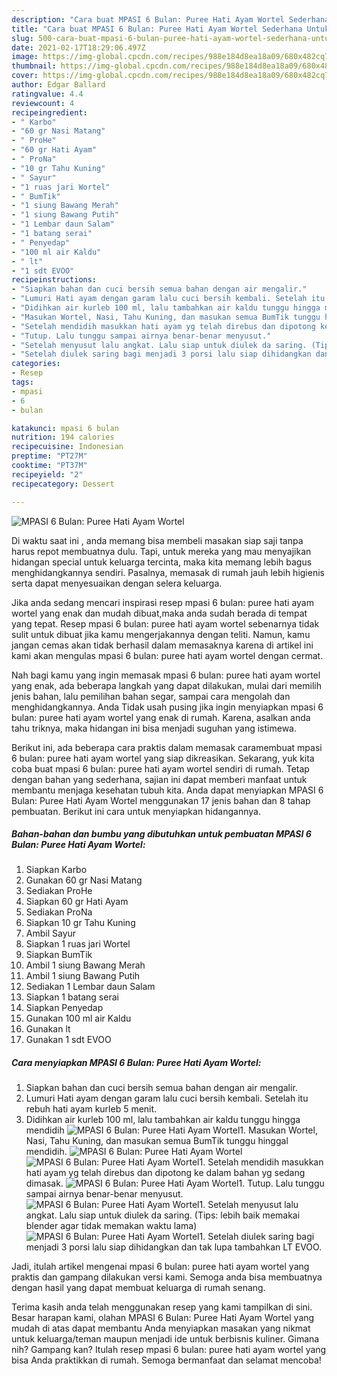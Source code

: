 ```yaml
---
description: "Cara buat MPASI 6 Bulan: Puree Hati Ayam Wortel Sederhana Untuk Jualan"
title: "Cara buat MPASI 6 Bulan: Puree Hati Ayam Wortel Sederhana Untuk Jualan"
slug: 500-cara-buat-mpasi-6-bulan-puree-hati-ayam-wortel-sederhana-untuk-jualan
date: 2021-02-17T18:29:06.497Z
image: https://img-global.cpcdn.com/recipes/988e184d8ea18a09/680x482cq70/mpasi-6-bulan-puree-hati-ayam-wortel-foto-resep-utama.jpg
thumbnail: https://img-global.cpcdn.com/recipes/988e184d8ea18a09/680x482cq70/mpasi-6-bulan-puree-hati-ayam-wortel-foto-resep-utama.jpg
cover: https://img-global.cpcdn.com/recipes/988e184d8ea18a09/680x482cq70/mpasi-6-bulan-puree-hati-ayam-wortel-foto-resep-utama.jpg
author: Edgar Ballard
ratingvalue: 4.4
reviewcount: 4
recipeingredient:
- " Karbo"
- "60 gr Nasi Matang"
- " ProHe"
- "60 gr Hati Ayam"
- " ProNa"
- "10 gr Tahu Kuning"
- " Sayur"
- "1 ruas jari Wortel"
- " BumTik"
- "1 siung Bawang Merah"
- "1 siung Bawang Putih"
- "1 Lembar daun Salam"
- "1 batang serai"
- " Penyedap"
- "100 ml air Kaldu"
- " lt"
- "1 sdt EVOO"
recipeinstructions:
- "Siapkan bahan dan cuci bersih semua bahan dengan air mengalir."
- "Lumuri Hati ayam dengan garam lalu cuci bersih kembali. Setelah itu rebuh hati ayam kurleb 5 menit."
- "Didihkan air kurleb 100 ml, lalu tambahkan air kaldu tunggu hingga mendidih"
- "Masukan Wortel, Nasi, Tahu Kuning, dan masukan semua BumTik tunggu hinggal mendidih."
- "Setelah mendidih masukkan hati ayam yg telah direbus dan dipotong ke dalam bahan yg sedang dimasak."
- "Tutup. Lalu tunggu sampai airnya benar-benar menyusut."
- "Setelah menyusut lalu angkat. Lalu siap untuk diulek da saring. (Tips: lebih baik memakai blender agar tidak memakan waktu lama)"
- "Setelah diulek saring bagi menjadi 3 porsi lalu siap dihidangkan dan tak lupa tambahkan LT EVOO."
categories:
- Resep
tags:
- mpasi
- 6
- bulan

katakunci: mpasi 6 bulan 
nutrition: 194 calories
recipecuisine: Indonesian
preptime: "PT27M"
cooktime: "PT37M"
recipeyield: "2"
recipecategory: Dessert

---
```



![MPASI 6 Bulan: Puree Hati Ayam Wortel](https://img-global.cpcdn.com/recipes/988e184d8ea18a09/680x482cq70/mpasi-6-bulan-puree-hati-ayam-wortel-foto-resep-utama.jpg)

Di waktu  saat ini , anda memang bisa membeli masakan siap saji tanpa harus repot membuatnya dulu. Tapi, untuk mereka yang mau menyajikan hidangan special untuk keluarga tercinta, maka kita memang lebih bagus menghidangkannya sendiri. Pasalnya, memasak di rumah jauh lebih higienis serta dapat menyesuaikan dengan selera keluarga.

Jika anda sedang mencari inspirasi resep mpasi 6 bulan: puree hati ayam wortel yang enak dan mudah dibuat,maka anda sudah berada di tempat yang tepat. Resep mpasi 6 bulan: puree hati ayam wortel  sebenarnya tidak sulit untuk dibuat jika kamu mengerjakannya dengan teliti. Namun, kamu jangan cemas akan tidak berhasil dalam memasaknya 
karena di artikel ini kami akan mengulas mpasi 6 bulan: puree hati ayam wortel dengan cermat.  



Nah bagi kamu yang ingin memasak mpasi 6 bulan: puree hati ayam wortel yang enak, ada beberapa langkah yang dapat dilakukan, mulai dari memilih jenis bahan, lalu pemilihan bahan segar, sampai cara mengolah dan menghidangkannya. Anda Tidak usah pusing jika ingin menyiapkan mpasi 6 bulan: puree hati ayam wortel yang enak di rumah. Karena, asalkan anda  tahu triknya, maka hidangan ini bisa menjadi suguhan yang istimewa.

Berikut ini, ada beberapa cara praktis  dalam memasak caramembuat mpasi 6 bulan: puree hati ayam wortel yang siap dikreasikan. Sekarang, yuk kita coba buat mpasi 6 bulan: puree hati ayam wortel sendiri di rumah. Tetap dengan bahan yang sederhana, sajian ini dapat memberi manfaat untuk membantu menjaga kesehatan tubuh kita. Anda dapat menyiapkan MPASI 6 Bulan: Puree Hati Ayam Wortel menggunakan 17 jenis bahan dan 8 tahap pembuatan. Berikut ini cara untuk menyiapkan hidangannya.

<!--inarticleads1-->

##### Bahan-bahan dan bumbu yang dibutuhkan untuk pembuatan MPASI 6 Bulan: Puree Hati Ayam Wortel:

1. Siapkan  Karbo
1. Gunakan 60 gr Nasi Matang
1. Sediakan  ProHe
1. Siapkan 60 gr Hati Ayam
1. Sediakan  ProNa
1. Siapkan 10 gr Tahu Kuning
1. Ambil  Sayur
1. Siapkan 1 ruas jari Wortel
1. Siapkan  BumTik
1. Ambil 1 siung Bawang Merah
1. Ambil 1 siung Bawang Putih
1. Sediakan 1 Lembar daun Salam
1. Siapkan 1 batang serai
1. Siapkan  Penyedap
1. Gunakan 100 ml air Kaldu
1. Gunakan  lt
1. Gunakan 1 sdt EVOO




<!--inarticleads2-->

##### Cara menyiapkan MPASI 6 Bulan: Puree Hati Ayam Wortel:

1. Siapkan bahan dan cuci bersih semua bahan dengan air mengalir.
1. Lumuri Hati ayam dengan garam lalu cuci bersih kembali. Setelah itu rebuh hati ayam kurleb 5 menit.
1. Didihkan air kurleb 100 ml, lalu tambahkan air kaldu tunggu hingga mendidih
<img src="//assets-global.cpcdn.com/assets/icons/button_play-2c75c40dde080a61004c1f40b05d8f140eaff45d7e9e6481dc71c63d2e7c4909.png" alt="MPASI 6 Bulan: Puree Hati Ayam Wortel">1. Masukan Wortel, Nasi, Tahu Kuning, dan masukan semua BumTik tunggu hinggal mendidih.
<img src="//assets-global.cpcdn.com/assets/icons/button_play-2c75c40dde080a61004c1f40b05d8f140eaff45d7e9e6481dc71c63d2e7c4909.png" alt="MPASI 6 Bulan: Puree Hati Ayam Wortel"><img src="//assets-global.cpcdn.com/assets/icons/button_play-2c75c40dde080a61004c1f40b05d8f140eaff45d7e9e6481dc71c63d2e7c4909.png" alt="MPASI 6 Bulan: Puree Hati Ayam Wortel">1. Setelah mendidih masukkan hati ayam yg telah direbus dan dipotong ke dalam bahan yg sedang dimasak.
<img src="//assets-global.cpcdn.com/assets/icons/button_play-2c75c40dde080a61004c1f40b05d8f140eaff45d7e9e6481dc71c63d2e7c4909.png" alt="MPASI 6 Bulan: Puree Hati Ayam Wortel">1. Tutup. Lalu tunggu sampai airnya benar-benar menyusut.
<img src="//assets-global.cpcdn.com/assets/icons/button_play-2c75c40dde080a61004c1f40b05d8f140eaff45d7e9e6481dc71c63d2e7c4909.png" alt="MPASI 6 Bulan: Puree Hati Ayam Wortel">1. Setelah menyusut lalu angkat. Lalu siap untuk diulek da saring. (Tips: lebih baik memakai blender agar tidak memakan waktu lama)
<img src="//assets-global.cpcdn.com/assets/icons/button_play-2c75c40dde080a61004c1f40b05d8f140eaff45d7e9e6481dc71c63d2e7c4909.png" alt="MPASI 6 Bulan: Puree Hati Ayam Wortel">1. Setelah diulek saring bagi menjadi 3 porsi lalu siap dihidangkan dan tak lupa tambahkan LT EVOO.




Jadi, itulah artikel mengenai  mpasi 6 bulan: puree hati ayam wortel  yang praktis dan gampang dilakukan versi kami. Semoga anda bisa membuatnya dengan hasil yang dapat membuat keluarga di rumah senang. 

Terima kasih anda telah menggunakan resep yang kami tampilkan di sini. Besar harapan kami, olahan  MPASI 6 Bulan: Puree Hati Ayam Wortel yang mudah di atas dapat membantu Anda menyiapkan masakan yang nikmat untuk keluarga/teman maupun menjadi ide untuk berbisnis kuliner. Gimana nih? Gampang kan? Itulah resep mpasi 6 bulan: puree hati ayam wortel yang bisa Anda praktikkan di rumah. Semoga bermanfaat dan selamat mencoba!

